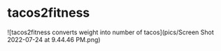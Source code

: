 # tacos2fitness

![tacos2fitness converts weight into number of tacos](pics/Screen Shot 2022-07-24 at 9.44.46 PM.png)
